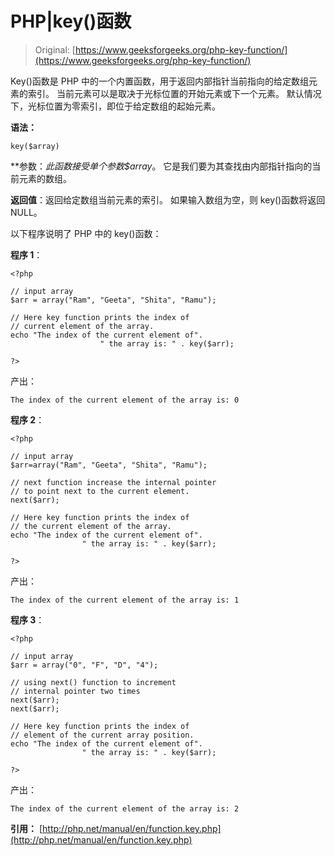 # PHP|key()函数

> Original: [https://www.geeksforgeeks.org/php-key-function/](https://www.geeksforgeeks.org/php-key-function/)

Key()函数是 PHP 中的一个内置函数，用于返回内部指针当前指向的给定数组元素的索引。 当前元素可以是取决于光标位置的开始元素或下一个元素。 默认情况下，光标位置为零索引，即位于给定数组的起始元素。

**语法：**

```
key($array)
```

**参数：**此函数接受单个参数*$array*。 它是我们要为其查找由内部指针指向的当前元素的数组。

**返回值**：返回给定数组当前元素的索引。 如果输入数组为空，则 key()函数将返回 NULL。

以下程序说明了 PHP 中的 key()函数：

**程序 1**：

```
<?php

// input array 
$arr = array("Ram", "Geeta", "Shita", "Ramu");

// Here key function prints the index of 
// current element of the array.
echo "The index of the current element of".
                    " the array is: " . key($arr);

?>
```

产出：

```
The index of the current element of the array is: 0

```

**程序 2**：

```
<?php

// input array 
$arr=array("Ram", "Geeta", "Shita", "Ramu");

// next function increase the internal pointer
// to point next to the current element.
next($arr);

// Here key function prints the index of 
// the current element of the array.
echo "The index of the current element of".
                " the array is: " . key($arr);

?>
```

产出：

```
The index of the current element of the array is: 1

```

**程序 3**：

```
<?php

// input array 
$arr = array("0", "F", "D", "4");

// using next() function to increment
// internal pointer two times
next($arr);
next($arr);

// Here key function prints the index of
// element of the current array position.
echo "The index of the current element of".
                " the array is: " . key($arr);

?>
```

产出：

```
The index of the current element of the array is: 2

```

**引用：**
[http://php.net/manual/en/function.key.php](http://php.net/manual/en/function.key.php)